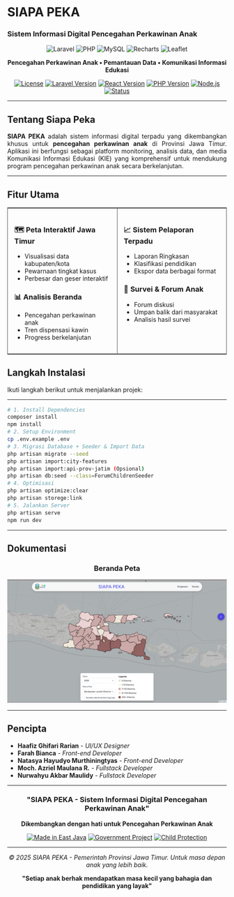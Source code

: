 #  SIAPA PEKA
### **Sistem Informasi Digital Pencegahan Perkawinan Anak**

<div align="center">

![Laravel](https://img.shields.io/badge/Laravel-FF2D20?style=for-the-badge&logo=laravel&logoColor=white)
![PHP](https://img.shields.io/badge/PHP-777BB4?style=for-the-badge&logo=php&logoColor=white)
![MySQL](https://img.shields.io/badge/MySQL-4479A1?style=for-the-badge&logo=mysql&logoColor=white)
![Recharts](https://img.shields.io/badge/Recharts-FF6384?style=for-the-badge&logo=chartdotjs&logoColor=white)
![Leaflet](https://img.shields.io/badge/Leaflet-199900?style=for-the-badge&logo=leaflet&logoColor=white)

**Pencegahan Perkawinan Anak • Pemantauan Data • Komunikasi Informasi Edukasi**

[![License](https://img.shields.io/badge/License-MIT-blue.svg)](LICENSE)
[![Laravel Version](https://img.shields.io/badge/Laravel-12.x-red.svg)](https://laravel.com)
[![React Version](https://img.shields.io/badge/React-19.x-red.svg)](https://react.com)
[![PHP Version](https://img.shields.io/badge/PHP-8.3+-777BB4.svg)](https://php.net)
[![Node.js](https://img.shields.io/badge/Node.js-22.x-777BB4.svg)](https://php.net)
[![Status](https://img.shields.io/badge/Status-Active%20Development-green.svg)](https://github.com/pemprovinsi-jatim/siapa-peka)

</div>

---

##  Tentang Siapa Peka

<p align="justify">
<b>SIAPA PEKA</b> adalah sistem informasi digital terpadu yang dikembangkan khusus untuk <b>pencegahan perkawinan anak</b> di Provinsi Jawa Timur. Aplikasi ini berfungsi sebagai platform monitoring, analisis data, dan media Komunikasi Informasi Edukasi (KIE) yang komprehensif untuk mendukung program pencegahan perkawinan anak secara berkelanjutan.
</p>

---

##  Fitur Utama

<div align="center">
    <table style="width:100%; border:1px solid #555; border-collapse:collapse;">
<tr>
  <td style="width:50%; vertical-align:top; padding:15px; border-right:1px solid #555;">

  <h3>🗺️ Peta Interaktif Jawa Timur</h3>
  <ul>
    <li>Visualisasi data kabupaten/kota</li>
    <li>Pewarnaan tingkat kasus</li>
    <li>Perbesar dan geser interaktif</li>
  </ul>

  <h3>📊 Analisis Beranda</h3>
  <ul>
    <li>Pencegahan perkawinan anak</li>
    <li>Tren dispensasi kawin</li>
    <li>Progress berkelanjutan</li>
  </ul>

  </td>
  <td style="width:50%; vertical-align:top; padding:15px;">

  <h3>📈 Sistem Pelaporan Terpadu</h3>
  <ul>
    <li>Laporan Ringkasan</li>
    <li>Klasifikasi pendidikan</li>
    <li>Ekspor data berbagai format</li>
  </ul>

  <h3>👥 Survei & Forum Anak</h3>
  <ul>
    <li>Forum diskusi</li>
    <li>Umpan balik dari masyarakat</li>
    <li>Analisis hasil survei </li>
  </ul>

  </td>
</tr>
</table>
</div>


##  Langkah Instalasi

Ikuti langkah berikut untuk menjalankan projek:

---


```bash
# 1. Install Dependencies
composer install
npm install
# 2. Setup Environment
cp .env.example .env
# 3. Migrasi Database + Seeder & Import Data
php artisan migrate --seed
php artisan import:city-features
php artisan import:api-prov-jatim (Opsional)
php artisan db:seed --class=ForumChildrenSeeder
# 4. Optimisasi 
php artisan optimize:clear
php artisan storege:link
# 5. Jalankan Server
php artisan serve
npm run dev
```
---

##  Dokumentasi

<div align="center">

###  Beranda Peta 

![Dashboard Peta](public/assets/siapapeka.png)

</div>

---

##  Pencipta

-  **Haafiz Ghifari Rarian** - *UI/UX Designer*
-  **Farah Bianca** - *Front-end Developer*
-  **Natasya Hayudyo Murthiningtyas** - *Front-end Developer*
-  **Moch. Azriel Maulana R.** - *Fullstack Developer*
-  **Nurwahyu Akbar Maulidy** - *Fullstack Developer*


---

<div align="center">

###  **"SIAPA PEKA - Sistem Informasi Digital Pencegahan Perkawinan Anak"**

**Dikembangkan dengan hati untuk Pencegahan Perkawinan Anak**

[![Made in East Java](https://img.shields.io/badge/Made_with_love_in-East_Java-red.svg)](https://jatimprov.go.id)
[![Government Project](https://img.shields.io/badge/🏛️_Official-Government_Project-blue.svg)](https://siapa-peka.jatimprov.go.id)
[![Child Protection](https://img.shields.io/badge/_Child-Protection_Program-pink.svg)](https://www.unicef.org/indonesia/)

---

*© 2025 SIAPA PEKA - Pemerintah Provinsi Jawa Timur. Untuk masa depan anak yang lebih baik.*

**"Setiap anak berhak mendapatkan masa kecil yang bahagia dan pendidikan yang layak"**

</div>
